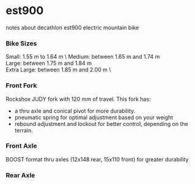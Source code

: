 # est900
notes about decathlon est900 electric mountain bike

### Bike Sizes
Small: 1.55 m to 1.64 m \ 
Medium: between 1.65 m and 1.74 m \
Large: between 1.75 m and 1.84 m \
Extra Large: between 1.85 m and 2.00 m \

### Front Fork
Rockshox JUDY fork with 120 mm of travel.
This fork has:
- a thru axle and conical pivot for more durability.
- pneumatic spring for optimal adjustment based on your weight
- rebound adjustment and lockout for better control, depending on the terrain.

### Front Axle
BOOST format thru axles (12x148 rear, 15x110 front) for greater durability


### Rear Axle

